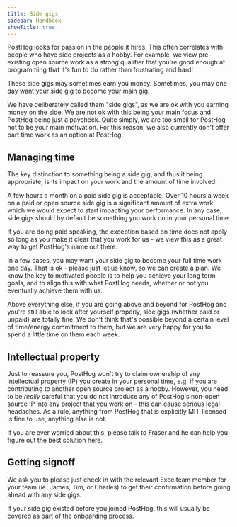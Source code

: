 ```yaml
---
title: Side gigs
sidebar: Handbook
showTitle: true
---
```


PostHog looks for passion in the people it hires. This often correlates with people who have side projects as a hobby. For example, we view pre-existing open source work as a strong qualifier that you're good enough at programming that it's fun to do rather than frustrating and hard!

These side gigs may sometimes earn you money. Sometimes, you may one day want your side gig to become your main gig.

We have deliberately called them "side gigs", as we are ok with you earning money on the side. We are not ok with this being your main focus and PostHog being just a paycheck. Quite simply, we are too small for PostHog not to be your main motivation. For this reason, we also currently don't offer part time work as an option at PostHog. 

## Managing time

The key distinction to something being a side gig, and thus it being appropriate, is its impact on your work and the amount of time involved.

A few hours a month on a paid side gig is acceptable. Over 10 hours a week on a paid or open source side gig is a significant amount of extra work which we would expect to start impacting your performance. In any case, side gigs should by default be something you work on in your personal time. 

If you are doing paid speaking, the exception based on time does not apply so long as you make it clear that you work for us - we view this as a great way to get PostHog's name out there.

In a few cases, you may want your side gig to become your full time work one day. That is ok - please just let us know, so we can create a plan. We know the key to motivated people is to help you achieve your long term goals, and to align this with what PostHog needs, whether or not you eventually achieve them with us.

Above everything else, if you are going above and beyond for PostHog and you're still able to look after yourself properly, side gigs (whether paid or unpaid) are totally fine. We don't think that's possible beyond a certain level of time/energy commitment to them, but we are very happy for you to spend a little time on them each week.

## Intellectual property

Just to reassure you, PostHog won't try to claim ownership of any intellectual property (IP) you create in your personal time, e.g. if you are contributing to another open source project as a hobby. However, you need to be _really_ careful that you do not introduce any of PostHog's non-open source IP into any project that you work on - this can cause serious legal headaches. As a rule, anything from PostHog that is explicitly MIT-licensed is fine to use, anything else is not.

If you are ever worried about this, please talk to Fraser and he can help you figure out the best solution here. 

## Getting signoff

We ask you to please just check in with the relevant Exec team member for your team (ie. James, Tim, or Charles) to get their confirmation before going ahead with any side gigs. 

If your side gig existed before you joined PostHog, this will usually be covered as part of the onboarding process. 
